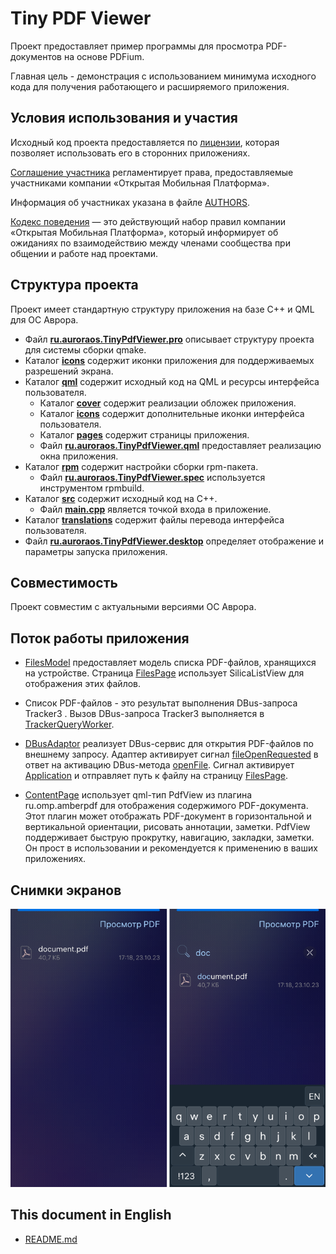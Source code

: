 # Tiny PDF Viewer

Проект предоставляет пример программы для просмотра PDF-документов на основе PDFium.

Главная цель - демонстрация с использованием минимума исходного кода 
для получения работающего и расширяемого приложения.

## Условия использования и участия

Исходный код проекта предоставляется по [лицензии](LICENSE.BSD-3-CLAUSE.md),
которая позволяет использовать его в сторонних приложениях.

[Соглашение участника](CONTRIBUTING.md) регламентирует права,
предоставляемые участниками компании «Открытая Мобильная Платформа».

Информация об участниках указана в файле [AUTHORS](AUTHORS.md).

[Кодекс поведения](CODE_OF_CONDUCT.md) — это действующий набор правил
компании «Открытая Мобильная Платформа»,
который информирует об ожиданиях по взаимодействию между членами сообщества при общении и работе над проектами.

## Структура проекта

Проект имеет стандартную структуру приложения на базе C++ и QML для ОС Аврора.

* Файл **[ru.auroraos.TinyPdfViewer.pro](ru.auroraos.TinyPdfViewer.pro)**
        описывает структуру проекта для системы сборки qmake.
* Каталог **[icons](icons)** содержит иконки приложения для поддерживаемых разрешений экрана.
* Каталог **[qml](qml)** содержит исходный код на QML и ресурсы интерфейса пользователя.
    * Каталог **[cover](qml/cover)** содержит реализации обложек приложения.
    * Каталог **[icons](qml/icons)** содержит дополнительные иконки интерфейса пользователя.
    * Каталог **[pages](qml/pages)** содержит страницы приложения.
    * Файл **[ru.auroraos.TinyPdfViewer.qml](qml/ru.auroraos.TinyPdfViewer.qml)**
                предоставляет реализацию окна приложения.
* Каталог **[rpm](rpm)** содержит настройки сборки rpm-пакета.
    * Файл **[ru.auroraos.TinyPdfViewer.spec](rpm/ru.auroraos.TinyPdfViewer.spec)**
                используется инструментом rpmbuild.
* Каталог **[src](src)** содержит исходный код на C++.
    * Файл **[main.cpp](src/main.cpp)** является точкой входа в приложение.
* Каталог **[translations](translations)** содержит файлы перевода интерфейса пользователя.
* Файл **[ru.auroraos.TinyPdfViewer.desktop](ru.aurorao.TinyPdfViewer.desktop)**
        определяет отображение и параметры запуска приложения.
        
## Совместимость

Проект совместим с актуальными версиями ОС Аврора.

## Поток работы приложения

- [FilesModel](src/filesmodel.h) предоставляет модель списка PDF-файлов, хранящихся на устройстве.
  Страница [FilesPage](qml/pages/FilesPage.qml) использует SilicaListView для отображения этих файлов.
  
- Список PDF-файлов - это результат выполнения DBus-запроса Tracker3 . 
  Вызов DBus-запроса Tracker3 выполняется в [TrackerQueryWorker](src/trackerqueryworker.h).

- [DBusAdaptor](src/dbusadaptor.h) реализует DBus-сервис для открытия PDF-файлов по внешнему запросу.
  Адаптер активирует сигнал [fileOpenRequested](src/dbusadaptor.h#L20) в ответ на активацию DBus-метода [openFile](src/dbusadaptor.h#L17).
  Сигнал активирует [Application](qml/ru.auroraos.TinyPdfViewer.qml#L49) и отправляет путь к файлу на страницу [FilesPage](qml/pages/FilesPage.qml#L287).

- [ContentPage](qml/pages/ContentPage.qml#L145) использует qml-тип PdfView из плагина ru.omp.amberpdf
  для отображения содержимого PDF-документа. Этот плагин может отображать PDF-документ в горизонтальной и
  вертикальной ориентации, рисовать аннотации, заметки. PdfView поддерживает быструю прокрутку, навигацию,
  закладки, заметки. Он прост в использовании и рекомендуется к применению в ваших приложениях.

## Снимки экранов

![screenshots](screenshots/screenshots.png)

## This document in English

- [README.md](README.md)

